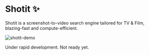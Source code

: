 # Shotit :sparkles:

Shotit is a screenshot-to-video search engine
tailored for TV & Film, blazing-fast and
compute-efficient.

![shotit-demo](https://github.com/shotit/.github/assets/27696701/bcd4cd19-184c-4a54-9349-6bae2e64b3de)

Under rapid development. Not ready yet.

